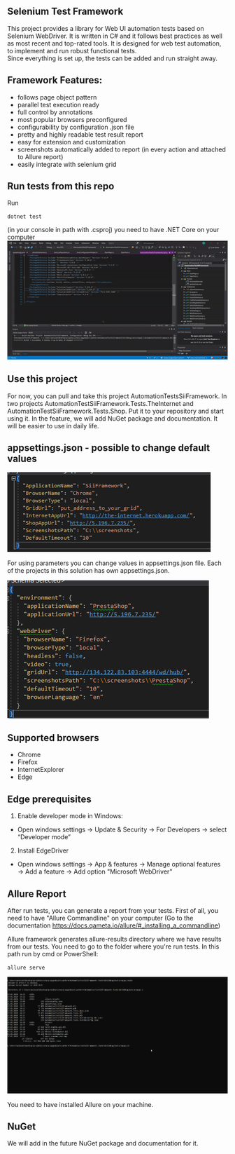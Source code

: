 ﻿## Selenium Test Framework  
This project provides a library for Web UI automation tests based on Selenium WebDriver. It is written in C# and it follows best practices as well as most recent 
and top-rated tools. It is designed for web test automation, to implement and run robust functional tests.  
Since everything is set up, the tests can be added and run straight away.
 
## Framework Features:
* follows page object pattern 
* parallel test execution ready
* full control by annotations
* most popular browsers preconfigured
* configurability by configuration .json file
* pretty and highly readable test result report
* easy for extension and customization
* screenshots automatically added to report (in every action and attached to Allure report)
* easily integrate with selenium grid

## Run tests from this repo

Run 
```  
dotnet test
```  
(in your console in path with .csproj) you need to have .NET Core on your computer
![Run Tests](DocumentationImages/run_tests.gif)

## Use this project 

For now, you can pull and take this project AutomationTestsSiiFramework. In two projects AutomationTestSiiFramework.Tests.TheInternet and AutomationTestSiiFramework.Tests.Shop. Put it to your repository and start using it. 
In the feature, we will add NuGet package and documentation. It will be easier to use in daily life.


## appsettings.json - possible to change default values

![AppSettings.json](DocumentationImages/appsettings.png) 

For using parameters you can change values in appsettings.json file. Each of the projects in this solution has own appsettings.json.

![Presta appsettings.json](DocumentationImages/presta_appsettings.png) 

## Supported browsers
- Chrome
- Firefox
- InternetExplorer
- Edge

## Edge prerequisites
1. Enable developer mode in Windows:
- Open windows settings → Update & Security → For Developers → select “Developer mode”

2. Install EdgeDriver
- Open windows settings → App & features → Manage optional features → Add a feature → Add option "Microsoft WebDriver"

## Allure Report
After run tests, you can generate a report from your tests. First of all, you need to have "Allure Commandline" on your computer (Go to the documentation https://docs.qameta.io/allure/#_installing_a_commandline)

Allure framework generates allure-results directory where we have results from our tests. You need to go to the folder where you're run tests. In this path run by cmd or PowerShell:
```  
allure serve
```  
![Allure Report](DocumentationImages/allure_report.gif) 

You need to have installed Allure on your machine.

## NuGet 
We will add in the future NuGet package and documentation for it.